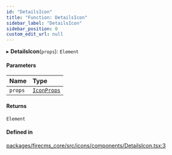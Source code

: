 ```yaml
---
id: "DetailsIcon"
title: "Function: DetailsIcon"
sidebar_label: "DetailsIcon"
sidebar_position: 0
custom_edit_url: null
---
```


▸ **DetailsIcon**(`props`): `Element`

#### Parameters

| Name | Type |
| :------ | :------ |
| `props` | [`IconProps`](../types/IconProps.md) |

#### Returns

`Element`

#### Defined in

[packages/firecms_core/src/icons/components/DetailsIcon.tsx:3](https://github.com/FireCMSco/firecms/blob/d45f3739/packages/firecms_core/src/icons/components/DetailsIcon.tsx#L3)
